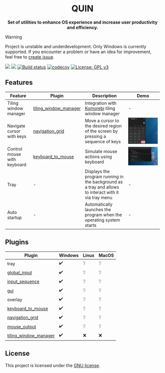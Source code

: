 <div align="center">
    <h1>QUIN</h1>
    <strong>Set of utilities to enhance OS experience and increase user productivity and efficiency.</strong>
</div>

> [!WARNING]
> Project is unstable and underdevelopment. Only Windows is currently supported.
> If you encounter a problem or have an idea for improvement,
> feel free to [create issue](https://github.com/lkaratl/quin/issues/new).

![](https://img.shields.io/badge/status-experimental-orange)
![](https://img.shields.io/badge/maintenance-active-green)
[![Build status](https://badge.buildkite.com/9bd62cf4deef218e88237833d17de6d382383de6411e4e1b08.svg?branch=main)](https://buildkite.com/merk/quin-build)
[![codecov](https://codecov.io/gh/lkaratl/quin/graph/badge.svg?token=VK389L3N3V)](https://codecov.io/gh/lkaratl/quin)
[![License: GPL v3](https://img.shields.io/badge/License-GPLv3-blue.svg)](https://www.gnu.org/licenses/gpl-3.0)

## Features

| Feature                     | Plugin                                                                  | Description                                                                                           | Demo                                                             |
|-----------------------------|-------------------------------------------------------------------------|-------------------------------------------------------------------------------------------------------|------------------------------------------------------------------|
| Tiling window manager       | [tiling_window_manager](./docs/plugins/tiling_window_manager/README.md) | Integration with [Komorebi](https://github.com/LGUG2Z/komorebi) tiling window manager                 | -                                                                |
| Navigate cursor with keys   | [navigation_grid](./docs/plugins/navigation_grid/README.md)             | Move a cursor to the desired region of the screen by pressing a sequence of keys                      | ![](./docs/plugins/navigation_grid/navigation_grid_demo.gif)     |
| Control mouse with keyboard | [keyboard_to_mouse](./docs/plugins/keyboard_to_mouse/README.md)         | Simulate mouse actions using keyboard                                                                 | ![](./docs/plugins/keyboard_to_mouse/keyboard_to_mouse_demo.gif) |
| Tray                        | -                                                                       | Displays the program running in the background as a tray and allows to interact with it via tray menu | -                                                                |
| Auto startup                | -                                                                       | Automatically launches the program when the operating system  starts                                  | -                                                                |

## Plugins

| Plugin                                                                  | Windows            | Linux           | MacOS           |
|-------------------------------------------------------------------------|--------------------|-----------------|-----------------|
| tray                                                                    | :heavy_check_mark: | :grey_question: | :grey_question: |
| [global_input](./docs/plugins/input/global/README.md)                   | :heavy_check_mark: | :grey_question: | :grey_question: |
| [input_sequence](./docs/plugins/input/sequence/README.md)               | :heavy_check_mark: | :grey_question: | :grey_question: |
| [gui](./docs/plugins/gui/README.md)                                     | :heavy_check_mark: | :grey_question: | :grey_question: |
| overlay                                                                 | :heavy_check_mark: | :grey_question: | :grey_question: |
| [keyboard_to_mouse](./docs/plugins/keyboard_to_mouse/README.md)         | :heavy_check_mark: | :grey_question: | :grey_question: |
| [navigation_grid](./docs/plugins/navigation_grid/README.md)             | :heavy_check_mark: | :grey_question: | :grey_question: |
| [mouse_output](./docs/plugins/output/mouse/README.md)                   | :heavy_check_mark: | :grey_question: | :grey_question: |
| [tiling_window_manager](./docs/plugins/tiling_window_manager/README.md) | :heavy_check_mark: | :x:             | :x:             |

## License

This project is licensed under the [GNU license](LICENSE).
